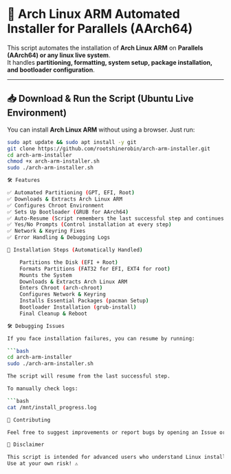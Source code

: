 # 🚀 Arch Linux ARM Automated Installer for Parallels (AArch64)

This script automates the installation of **Arch Linux ARM** on **Parallels (AArch64) or any linux live system**.  
It handles **partitioning, formatting, system setup, package installation, and bootloader configuration**.

---

## 📥 Download & Run the Script (Ubuntu Live Environment)

You can install **Arch Linux ARM** without using a browser. Just run:

```bash
sudo apt update && sudo apt install -y git
git clone https://github.com/rootshinerobin/arch-arm-installer.git
cd arch-arm-installer
chmod +x arch-arm-installer.sh
sudo ./arch-arm-installer.sh

🛠️ Features

✅ Automated Partitioning (GPT, EFI, Root)
✅ Downloads & Extracts Arch Linux ARM
✅ Configures Chroot Environment
✅ Sets Up Bootloader (GRUB for AArch64)
✅ Auto-Resume (Script remembers the last successful step and continues from there)
✅ Yes/No Prompts (Control installation at every step)
✅ Network & Keyring Fixes
✅ Error Handling & Debugging Logs

📌 Installation Steps (Automatically Handled)

    Partitions the Disk (EFI + Root)
    Formats Partitions (FAT32 for EFI, EXT4 for root)
    Mounts the System
    Downloads & Extracts Arch Linux ARM
    Enters Chroot (arch-chroot)
    Configures Network & Keyring
    Installs Essential Packages (pacman Setup)
    Bootloader Installation (grub-install)
    Final Cleanup & Reboot

🛠️ Debugging Issues

If you face installation failures, you can resume by running:

```bash
cd arch-arm-installer
sudo ./arch-arm-installer.sh

The script will resume from the last successful step.

To manually check logs:

```bash
cat /mnt/install_progress.log

🚀 Contributing

Feel free to suggest improvements or report bugs by opening an Issue or a Pull Request.

🛑 Disclaimer

This script is intended for advanced users who understand Linux installation.
Use at your own risk! ⚠️



